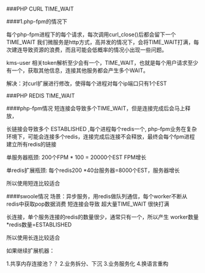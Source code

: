 ###PHP CURL TIME_WAIT


####1.php-fpm的情况下

每个php-fpm进程下的每个请求，每次调用curl_close()后都会留下一个TIME_WAIT
我们微服务是http方式，高并发的情况下，会将TIME_WAIT打满，每次建连导致资源的浪费，而且可能会低概率的情况小出现一些问题。

kms-user 相关token解析至少会有一个，TIME_WAIT，也就是每个用户请求至少有一个，获取其他信息，连接其他服务都会产生多个WAIT。

解决：对curl扩展进行修改，使得每个进程对每个ip端口只有1个EST



###PHP REDIS TIME_WAIT

####php-fpm情况
短连接会导致多个TIME_WAIT，但是连接完成后会马上释放，

长链接会导致多个 ESTABLISHED ,每个进程每个redis一个,
php-fpm业务在复杂环境下，可能会连接多个redis，连接完成后连接不会释放，最终会每个fpm进程建立所有redis的链接

单服务器瓶颈: 200个FPM * 100 = 20000个EST  FPM增长

单redis扩展瓶颈: 每个redis200 *40台服务器=8000个EST，服务器增长

所以使用短连比较适合

####swoole情况
场景：异步服务，用redis做队列通信，每个worker不断从redis中获取pop数据消费
短连接会导致 超大量TIME_WAIT 很快打满

长连接，单个服务连接的redis的数量很少，通常只有一个，所以产生 worker数量*redis数量=ESTABLISHED

所以使用长连比较适合


如果继续扩展机器：

1.共享内存连接池？？
2.业务拆分、下沉
3.业务服务化
4.换语言重构
